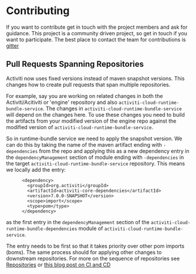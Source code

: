 # Contributing

If you want to contribute get in touch with the project members and ask for guidance. This project is a community driven project, so get in touch if you want to participate. The best place to contact the team for contributions is [gitter](https://gitter.im/Activiti/Activiti7)

## Pull Requests Spanning Repositories

Activiti now uses fixed versions instead of maven snapshot versions. This changes how to create pull requests that span multiple repositories.

For example, say you are working on related changes in both the Activiti/Acitiviti or 'engine' repository and also `activiti-cloud-runtime-bundle-service`. The changes in `activiti-cloud-runtime-bundle-service` will depend on the changes here. To use these changes you need to build the artifacts from your modified version of the engine repo against the modified version of `activiti-cloud-runtime-bundle-service`.

So in runtime-bundle service we need to apply the snapshot version. We can do this by taking the name of the maven artifact ending with `-dependencies` from the repo and applying this as a new dependency entry in the `dependencyManagement` section of module ending with `-dependencies` in the target `activiti-cloud-runtime-bundle-service` repository. This means we locally add the entry:

```markup
      <dependency>
        <groupId>org.activiti</groupId>
        <artifactId>activiti-core-dependencies</artifactId>
        <version>7.0.0-SNAPSHOT</version>
        <scope>import</scope>
        <type>pom</type>
      </dependency>
```

as the first entry in the `dependencyManagement` section of the `activiti-cloud-runtime-bundle-dependencies` module of `activiti-cloud-runtime-bundle-service`.

The entry needs to be first so that it takes priority over other pom imports \(boms\). The same process should for applying other changes to downstream repositories. For more on the sequence of repositories see [Repositories](repositories.md) or [this blog post on CI and CD](https://community.alfresco.com/community/bpm/blog/2018/11/05/activiti-cloud-cicd-approach-for-java-libraries-and-beyond)

